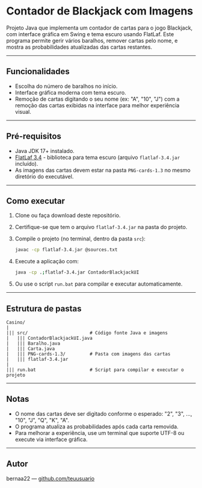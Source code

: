 
# Contador de Blackjack com Imagens

Projeto Java que implementa um contador de cartas para o jogo Blackjack, com interface gráfica em Swing e tema escuro usando FlatLaf. Este programa permite gerir vários baralhos, remover cartas pelo nome, e mostra as probabilidades atualizadas das cartas restantes.

---

## Funcionalidades

- Escolha do número de baralhos no início.
- Interface gráfica moderna com tema escuro.
- Remoção de cartas digitando o seu nome (ex: "A", "10", "J") com a remoção das cartas exibidas na interface para melhor experiência visual.

---

## Pré-requisitos

- Java JDK 17+ instalado.
- [FlatLaf 3.4](https://www.formdev.com/flatlaf/) - biblioteca para tema escuro (arquivo `flatlaf-3.4.jar` incluído).
- As imagens das cartas devem estar na pasta `PNG-cards-1.3` no mesmo diretório do executável.

---

## Como executar

1. Clone ou faça download deste repositório.

2. Certifique-se que tem o arquivo `flatlaf-3.4.jar` na pasta do projeto.

3. Compile o projeto (no terminal, dentro da pasta `src`):

   ```bash
   javac -cp flatlaf-3.4.jar @sources.txt
   ```

4. Execute a aplicação com:

   ```bash
   java -cp .;flatlaf-3.4.jar ContadorBlackjackUI
   ```

5. Ou use o script `run.bat` para compilar e executar automaticamente.

---

## Estrutura de pastas

```
Casino/
|
||| src/                       # Código fonte Java e imagens
|   ||| ContadorBlackjackUI.java
|   ||| Baralho.java
|   ||| Carta.java
|   ||| PNG-cards-1.3/         # Pasta com imagens das cartas
|   ||| flatlaf-3.4.jar
|
||| run.bat                    # Script para compilar e executar o projeto
```

---

## Notas

- O nome das cartas deve ser digitado conforme o esperado: "2", "3", ..., "10", "J", "Q", "K", "A".
- O programa atualiza as probabilidades após cada carta removida.
- Para melhorar a experiência, use um terminal que suporte UTF-8 ou execute via interface gráfica.

---

## Autor

bernaa22 — [github.com/teuusuario](https://github.com/teuusuario)

